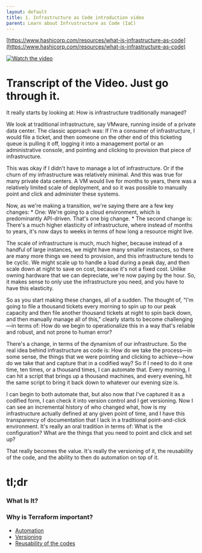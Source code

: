 ```yaml
---
layout: default
title: 1. Infrastructure as Code introduction video
parent: Learn about Infrustructure as Code (IaC)
---
```



[https://www.hashicorp.com/resources/what-is-infrastructure-as-code](https://www.hashicorp.com/resources/what-is-infrastructure-as-code)


[![Watch the video](https://www.youtube.com/watch?v=RO7VcUAsf-I/default.jpg)](https://youtu.be/nTQUwghvy5Q)


# Transcript of the Video. Just go through it.

It really starts by looking at: How is infrastructure traditionally managed?

We look at traditional infrastructure, say VMware, running inside of a private data center. The classic approach was: If I'm a consumer of infrastructure, I would file a ticket, and then someone on the other end of this ticketing queue is pulling it off, logging it into a management portal or an administrative console, and pointing and clicking to provision that piece of infrastructure.

This was okay if I didn't have to manage a lot of infrastructure. Or if the churn of my infrastructure was relatively minimal. And this was true for many private data centers. A VM would live for months to years, there was a relatively limited scale of deployment, and so it was possible to manually point and click and administer these systems.

Now, as we're making a transition, we're saying there are a few key changes: * One: We're going to a cloud environment, which is predominantly API-driven. That's one big change. * The second change is: There's a much higher elasticity of infrastructure, where instead of months to years, it's now days to weeks in terms of how long a resource might live.

The scale of infrastructure is much, much higher, because instead of a handful of large instances, we might have many smaller instances, so there are many more things we need to provision, and this infrastructure tends to be cyclic. We might scale up to handle a load during a peak day, and then scale down at night to save on cost, because it's not a fixed cost. Unlike owning hardware that we can depreciate, we're now paying by the hour. So, it makes sense to only use the infrastructure you need, and you have to have this elasticity.

So as you start making these changes, all of a sudden. The thought of, "I'm going to file a thousand tickets every morning to spin up to our peak capacity and then file another thousand tickets at night to spin back down, and then manually manage all of this," clearly starts to become challenging—in terms of: How do we begin to operationalize this in a way that's reliable and robust, and not prone to human error?

There's a change, in terms of the dynamism of our infrastructure. So the real idea behind infrastructure as code is: How do we take the process—in some sense, the things that we were pointing and clicking to achieve—how do we take that and capture that in a codified way? So if I need to do it one time, ten times, or a thousand times, I can automate that. Every morning, I can hit a script that brings up a thousand machines, and every evening, hit the same script to bring it back down to whatever our evening size is.

I can begin to both automate that, but also now that I've captured it as a codified form, I can check it into version control and I get versioning. Now I can see an incremental history of who changed what, how is my infrastructure actually defined at any given point of time, and I have this transparency of documentation that I lack in a traditional point-and-click environment. It's really an oral tradition in terms of: What is the configuration? What are the things that you need to point and click and set up?

That really becomes the value. It's really the versioning of it, the reusability of the code, and the ability to then do automation on top of it.

# tl;dr

### What Is It?

### Why is Terraform important?

- [Automation](https://www.terraform.io/docs/enterprise/guides/recommended-practices/part3.html)
- [Versioning](https://www.hashicorp.com/resources/terraform-adoption-journey)
- [Reusability of the codes](https://www.hashicorp.com/resources/build-reusable-composable-terraform-modules)
